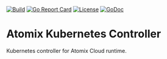 [![Build](https://github.com/atomix/controller/actions/workflows/build.yml/badge.svg)](https://github.com/atomix/controller/actions/workflows/build.yml)
[![Go Report Card](https://goreportcard.com/badge/github.com/atomix/controller)](https://goreportcard.com/report/github.com/atomix/controller)
[![License](https://img.shields.io/badge/License-Apache%202.0-blue.svg)](https://github.com/gojp/goreportcard/blob/master/LICENSE)
[![GoDoc](https://godoc.org/github.com/atomix/controller?status.svg)](https://godoc.org/github.com/atomix/controller)

# Atomix Kubernetes Controller

Kubernetes controller for Atomix Cloud runtime.
